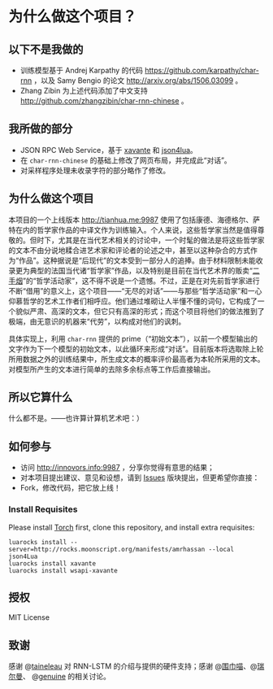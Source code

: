 
# 为什么做这个项目？

## 以下不是我做的

- 训练模型基于 Andrej Karpathy 的代码 https://github.com/karpathy/char-rnn ，以及 Samy Bengio 的论文 http://arxiv.org/abs/1506.03099 。
- Zhang Zibin 为上述代码添加了中文支持 http://github.com/zhangzibin/char-rnn-chinese 。

## 我所做的部分
- JSON RPC Web Service，基于 [xavante](http://keplerproject.github.io/xavante/) 和 [json4lua](https://github.com/craigmj/json4lua)。
- 在 `char-rnn-chinese` 的基础上修改了网页布局，并完成此“对话”。
- 对采样程序处理未收录字符的部分略作了修改。

## 为什么做这个项目

本项目的一个上线版本 http://tianhua.me:9987 使用了包括康德、海德格尔、萨特在内的哲学家作品的中译文作为训练输入。个人来说，这些哲学家当然是值得尊敬的。但时下，尤其是在当代艺术相关的讨论中，一个时髦的做法是将这些哲学家的文本不由分说地糅合进艺术家和评论者的论述之中，甚至以这种杂合的方式作为“作品”。这种据说是“后现代”的文本受到一部分人的追捧。由于材料限制未能收录更为典型的法国当代诸“哲学家”作品，以及特别是目前在当代艺术界的贩卖“[二手烟](http://www.bundpic.com/posts/post/555aeb40f032a0e68c981d1a)”的“哲学活动家”，这不得不说是一个遗憾。不过，正是在对先前哲学家进行不断“借用”的意义上，这个项目——“无尽的对话”——与那些“哲学活动家”和一心仰慕哲学的艺术工作者们相呼应。他们通过堆砌让人半懂不懂的词句，它构成了一个貌似严肃、高深的文本，但它只有高深的形式；而这个项目将他们的做法推到了极端，由无意识的机器来“代劳”，以构成对他们的讽刺。

具体实现上，利用 `char-rnn` 提供的 prime（“初始文本”），以前一个模型输出的文字作为下一个模型的初始文本，以此循环来形成“对话”。目前版本将选取除上轮所用数据之外的训练结果中，所生成文本的概率评价最高者为本轮所采用的文本。对模型所产生的文本进行简单的去除多余标点等工作后直接输出。

## 所以它算什么

什么都不是。——也许算计算机艺术吧：）

## 如何参与

- 访问 http://innovors.info:9987 ，分享你觉得有意思的结果；
- 对本项目提出建议、意见和设想，请到 [Issues](https://github.com/zhuth/char-rnn-chinese/issues) 版块提出，但更希望你直接：
- Fork，修改代码，把它放上线！

### Install Requisites

Please install [Torch](http://torch.ch) first, clone this repository, and install extra requisites:

	luarocks install --server=http://rocks.moonscript.org/manifests/amrhassan --local json4Lua
	luarocks install xavante
	luarocks install wsapi-xavante

## 授权

MIT License

## 致谢

感谢 @[taineleau](https://www.douban.com/people/ylen/) 对 RNN-LSTM 的介绍与提供的硬件支持；感谢 @[围巾喵](https://www.douban.com/people/Viking_mew_two/)、@[瑞尔曼](https://www.douban.com/people/45233999/)、 @[genuine](https://www.douban.com/people/60566956/) 的相关讨论。
